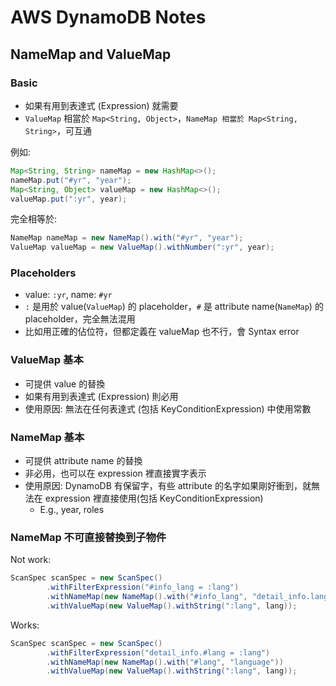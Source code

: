 AWS DynamoDB Notes
==================

NameMap and ValueMap
-------------------
 
### Basic

* 如果有用到表達式 (Expression) 就需要
* `ValueMap` 相當於 `Map<String, Object>`，`NameMap 相當於 Map<String, String>`，可互通

例如:

```java
Map<String, String> nameMap = new HashMap<>();
nameMap.put("#yr", "year");
Map<String, Object> valueMap = new HashMap<>();
valueMap.put(":yr", year);
```

完全相等於:

```java
NameMap nameMap = new NameMap().with("#yr", "year");
ValueMap valueMap = new ValueMap().withNumber(":yr", year);
```

### Placeholders

* value: `:yr`, name: `#yr`
* `:` 是用於 value(`ValueMap`) 的 placeholder，`#` 是 attribute name(`NameMap`) 的 placeholder，完全無法混用
* 比如用正確的佔位符，但都定義在 valueMap 也不行，會 Syntax error


### ValueMap 基本

* 可提供 value 的替換
* 如果有用到表達式 (Expression) 則必用
* 使用原因: 無法在任何表達式 (包括 KeyConditionExpression) 中使用常數

### NameMap 基本

* 可提供 attribute name 的替換
* 非必用，也可以在 expression 裡直接實字表示
* 使用原因: DynamoDB 有保留字，有些 attribute 的名字如果剛好衝到，就無法在 expression 裡直接使用(包括 KeyConditionExpression)
    * E.g., year, roles


### NameMap 不可直接替換到子物件

Not work:
```java
ScanSpec scanSpec = new ScanSpec()
        .withFilterExpression("#info_lang = :lang")
        .withNameMap(new NameMap().with("#info_lang", "detail_info.language"))
        .withValueMap(new ValueMap().withString(":lang", lang));
```

Works:
```java
ScanSpec scanSpec = new ScanSpec()
        .withFilterExpression("detail_info.#lang = :lang")
        .withNameMap(new NameMap().with("#lang", "language"))
        .withValueMap(new ValueMap().withString(":lang", lang));
```
